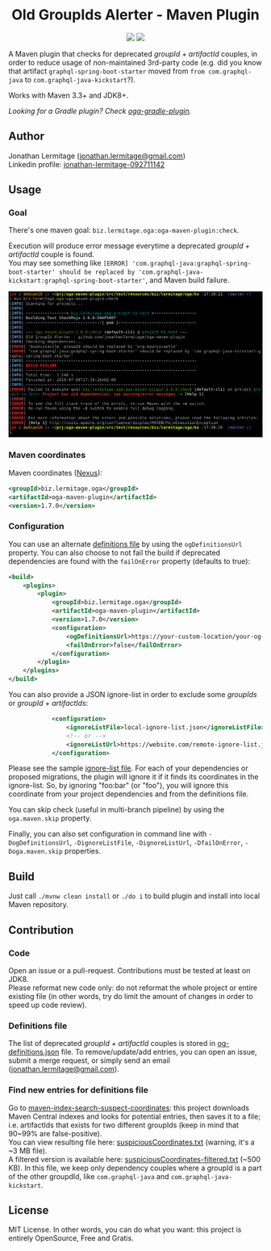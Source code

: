 <h1 align="center">
    Old GroupIds Alerter - Maven Plugin
</h1>

<p align="center">
    <a href="https://github.com/jonathanlermitage/oga-maven-plugin/blob/master/LICENSE.txt"><img src="https://img.shields.io/github/license/jonathanlermitage/oga-maven-plugin.svg"/></a>
    <a href="https://search.maven.org/artifact/biz.lermitage.oga/oga-maven-plugin"><img src="https://img.shields.io/maven-central/v/biz.lermitage.oga/oga-maven-plugin.svg"/></a>
</p>

A Maven plugin that checks for deprecated *groupId + artifactId* couples, in order to reduce usage of non-maintained 3rd-party code (e.g. did you know that artifact `graphql-spring-boot-starter` moved from `from com.graphql-java` to `com.graphql-java-kickstart`?).

Works with Maven 3.3+ and JDK8+.

*Looking for a Gradle plugin? Check [oga-gradle-plugin](https://github.com/jonathanlermitage/oga-gradle-plugin).*

## Author

Jonathan Lermitage (<jonathan.lermitage@gmail.com>)  
Linkedin profile: [jonathan-lermitage-092711142](https://www.linkedin.com/in/jonathan-lermitage-092711142/)

## Usage

### Goal

There's one maven goal: `biz.lermitage.oga:oga-maven-plugin:check`.

Execution will produce error  message everytime a deprecated *groupId + artifactId* couple is found.  
You may see something like `[ERROR] 'com.graphql-java:graphql-spring-boot-starter' should be replaced by 'com.graphql-java-kickstart:graphql-spring-boot-starter'`, and Maven build failure.

![Screenshot](terminal-error-screenshot.png)

### Maven coordinates

Maven coordinates ([Nexus](https://oss.sonatype.org/#nexus-search;quick~oga-maven-plugin)):

```xml
<groupId>biz.lermitage.oga</groupId>
<artifactId>oga-maven-plugin</artifactId>
<version>1.7.0</version>
```

### Configuration

You can use an alternate [definitions file](https://raw.githubusercontent.com/jonathanlermitage/oga-maven-plugin/master/uc/og-definitions.json) by using the `ogDefinitionsUrl` property. You can also choose to not fail the build if deprecated dependencies are found with the `failOnError` property (defaults to true):
```xml
<build>
    <plugins>
        <plugin>
            <groupId>biz.lermitage.oga</groupId>
            <artifactId>oga-maven-plugin</artifactId>
            <version>1.7.0</version>
            <configuration>
                <ogDefinitionsUrl>https://your-custom-location/your-og-definitions.json</ogDefinitionsUrl>
                <failOnError>false</failOnError>
            </configuration>
        </plugin>
    </plugins>
</build>
```

You can also provide a JSON ignore-list in order to exclude some *groupIds* or *groupId + artifactIds*:
```xml
            <configuration>
                <ignoreListFile>local-ignore-list.json</ignoreListFile>
                <!-- or -->
                <ignoreListUrl>https://website.com/remote-ignore-list.json</ignoreListUrl>
            </configuration>
```
Please see the sample [ignore-list file](sample/sample_ignore_list.json). For each of your dependencies or proposed migrations, the plugin will ignore it if it finds its coordinates in the ignore-list. So, by ignoring "foo:bar" (or "foo"), you will ignore this coordinate from your project dependencies and from the definitions file.

You can skip check (useful in multi-branch pipeline) by using the `oga.maven.skip` property.

Finally, you can also set configuration in command line with `-DogDefinitionsUrl`, `-DignoreListFile`, `-DignoreListUrl`, `-DfailOnError`, `-Doga.maven.skip` properties.

## Build

Just call `./mvnw clean install` or `./do i` to build plugin and install into local Maven repository.  

## Contribution

### Code 

Open an issue or a pull-request. Contributions must be tested at least on JDK8.  
Please reformat new code only: do not reformat the whole project or entire existing file (in other words, try do limit the amount of changes in order to speed up code review).

### Definitions file

The list of deprecated *groupId + artifactId* couples is stored in [og-definitions.json](uc/og-definitions.json) file. To remove/update/add entries, you can open an issue, submit a merge request, or simply send an email (<jonathan.lermitage@gmail.com>).  

### Find new entries for definitions file

Go to [maven-index-search-suspect-coordinates](maven-index-search-suspect-coordinates/): this project downloads Maven Central indexes and looks for potential entries, then saves it to a file; i.e. artifactIds that exists for two different groupIds (keep in mind that 90~99% are false-positive).  
You can view resulting file here: [suspiciousCoordinates.txt](maven-index-search-suspect-coordinates/suspiciousCoordinates.txt) (warning, it's a ~3 MB file).  
A filtered version is available here: [suspiciousCoordinates-filtered.txt](maven-index-search-suspect-coordinates/suspiciousCoordinates-filtered.txt) (~500 KB). In this file, we keep only dependency couples where a groupId is a part of the other groupdId, like `com.graphql-java` and `com.graphql-java-kickstart`.

## License

MIT License. In other words, you can do what you want: this project is entirely OpenSource, Free and Gratis.
